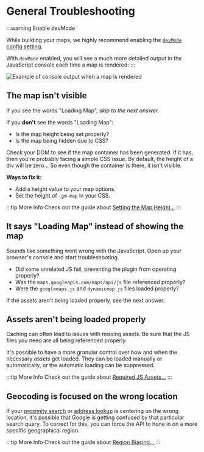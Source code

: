 # General Troubleshooting

:::warning Enable devMode

While building your maps, we highly recommend enabling the [`devMode` config setting](https://craftcms.com/docs/3.x/config/config-settings.html#devmode).

With `devMode` enabled, you will see a much more detailed output in the JavaScript console each time a map is rendered:
:::

<img class="dropshadow" :src="$withBase('/images/getting-started/console.png')" alt="Example of console output when a map is rendered" style="max-width:772px">

## The map isn't visible

If you see the words "Loading Map", _skip to the next answer._

If you **don't** see the words "Loading Map":

- Is the map height being set properly?
- Is the map being hidden due to CSS?

Check your DOM to see if the map container has been generated. If it has, then you're probably facing a simple CSS issue. By default, the height of a div will be zero... So even though the container is there, it isn't visible.

**Ways to fix it:**
 - Add a height value to your map options.
 - Set the height of `.gm-map` in your CSS.

:::tip More Info
Check out the guide about [Setting the Map Height...](/guides/setting-map-height/)
:::

## It says "Loading Map" instead of showing the map

Sounds like something went wrong with the JavaScript. Open up your browser's console and start troubleshooting.

- Did some unrelated JS fail, preventing the plugin from operating properly?
- Was the `maps.googleapis.com/maps/api/js` file referenced properly?
- Were the `googlemaps.js` and `dynamicmap.js` files loaded properly?

If the assets aren't being loaded properly, see the next answer.

## Assets aren't being loaded properly

Caching can often lead to issues with missing assets. Be sure that the JS files you need are all being referenced properly.

It's possible to have a more granular control over how and when the necessary assets get loaded. They can be loaded manually or automatically, or the automatic loading can be suppressed.

:::tip More Info
Check out the guide about [Required JS Assets...](/guides/required-js-assets/)
:::

## Geocoding is focused on the wrong location

If your [proximity search](/proximity-search/) or [address lookup](/geocoding/) is centering on the wrong location, it's possible that Google is getting confused by that particular search query. To correct for this, you can force the API to hone in on a more specific geographical region.

:::tip More Info
Check out the guide about [Region Biasing...](/guides/region-biasing/)
:::
